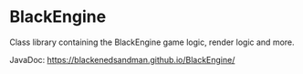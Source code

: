 # BlackEngine
Class library containing the BlackEngine game logic, render logic and more.

JavaDoc: https://blackenedsandman.github.io/BlackEngine/
